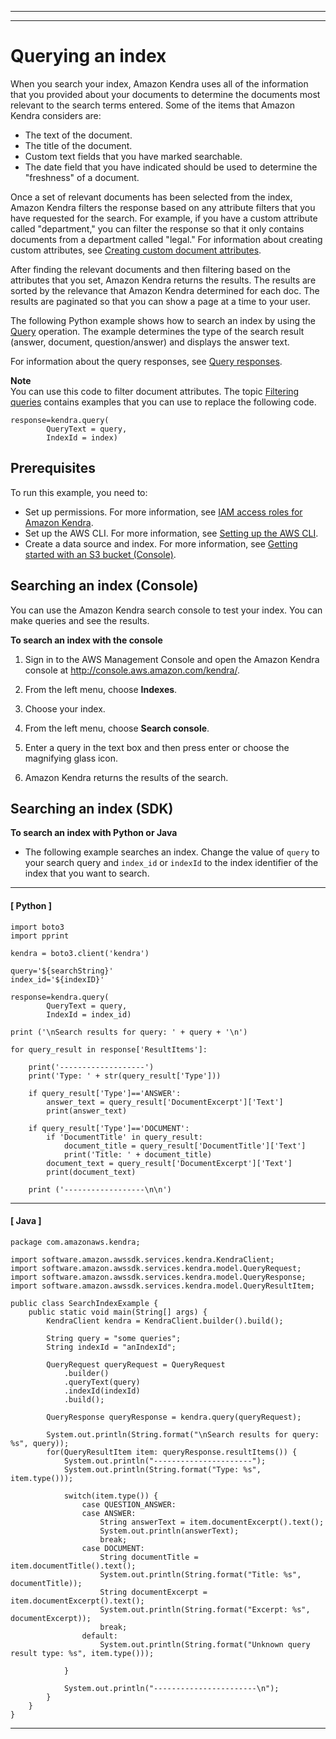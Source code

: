 --------

--------

# Querying an index<a name="searching-example"></a>

When you search your index, Amazon Kendra uses all of the information that you provided about your documents to determine the documents most relevant to the search terms entered\. Some of the items that Amazon Kendra considers are:
+ The text of the document\.
+ The title of the document\.
+ Custom text fields that you have marked searchable\.
+ The date field that you have indicated should be used to determine the "freshness" of a document\.

Once a set of relevant documents has been selected from the index, Amazon Kendra filters the response based on any attribute filters that you have requested for the search\. For example, if you have a custom attribute called "department," you can filter the response so that it only contains documents from a department called "legal\." For information about creating custom attributes, see [Creating custom document attributes](custom-attributes.md)\. 

After finding the relevant documents and then filtering based on the attributes that you set, Amazon Kendra returns the results\. The results are sorted by the relevance that Amazon Kendra determined for each doc\. The results are paginated so that you can show a page at a time to your user\.

The following Python example shows how to search an index by using the [Query](API_Query.md) operation\. The example determines the type of the search result \(answer, document, question/answer\) and displays the answer text\. 

For information about the query responses, see [Query responses](query-response.md)\.

**Note**  
You can use this code to filter document attributes\. The topic [Filtering queries](filtering.md) contains examples that you can use to replace the following code\.  

```
response=kendra.query(
        QueryText = query,
        IndexId = index)
```

## Prerequisites<a name="searching-prerequisites"></a>

To run this example, you need to:
+ Set up permissions\. For more information, see [IAM access roles for Amazon Kendra](iam-roles.md)\.
+ Set up the AWS CLI\. For more information, see [Setting up the AWS CLI](aws-kendra-set-up-aws-cli.md)\.
+ Create a data source and index\. For more information, see [Getting started with an S3 bucket \(Console\)](gs-console.md)\.

## Searching an index \(Console\)<a name="searching-index-console"></a>

You can use the Amazon Kendra search console to test your index\. You can make queries and see the results\.

**To search an index with the console**

1. Sign in to the AWS Management Console and open the Amazon Kendra console at [http://console\.aws\.amazon\.com/kendra/](https://console.aws.amazon.com/kendra)\.

1. From the left menu, choose **Indexes**\.

1. Choose your index\.

1. From the left menu, choose **Search console**\.

1. Enter a query in the text box and then press enter or choose the magnifying glass icon\. 

1. Amazon Kendra returns the results of the search\.

## Searching an index \(SDK\)<a name="searching-index-sdk"></a>

**To search an index with Python or Java**
+ The following example searches an index\. Change the value of `query` to your search query and `index_id` or `indexId` to the index identifier of the index that you want to search\.

------
#### [ Python ]

  ```
  import boto3
  import pprint
  
  kendra = boto3.client('kendra')
  
  query='${searchString}'
  index_id='${indexID}'
  
  response=kendra.query(
          QueryText = query,
          IndexId = index_id)
  
  print ('\nSearch results for query: ' + query + '\n')        
  
  for query_result in response['ResultItems']:
  
      print('-------------------')
      print('Type: ' + str(query_result['Type']))
          
      if query_result['Type']=='ANSWER':
          answer_text = query_result['DocumentExcerpt']['Text']
          print(answer_text)
  
      if query_result['Type']=='DOCUMENT':
          if 'DocumentTitle' in query_result:
              document_title = query_result['DocumentTitle']['Text']
              print('Title: ' + document_title)
          document_text = query_result['DocumentExcerpt']['Text']
          print(document_text)
  
      print ('------------------\n\n')
  ```

------
#### [ Java ]

  ```
  package com.amazonaws.kendra;
  
  import software.amazon.awssdk.services.kendra.KendraClient;
  import software.amazon.awssdk.services.kendra.model.QueryRequest;
  import software.amazon.awssdk.services.kendra.model.QueryResponse;
  import software.amazon.awssdk.services.kendra.model.QueryResultItem;
  
  public class SearchIndexExample {
      public static void main(String[] args) {
          KendraClient kendra = KendraClient.builder().build();
  
          String query = "some queries";
          String indexId = "anIndexId";
  
          QueryRequest queryRequest = QueryRequest
              .builder()
              .queryText(query)
              .indexId(indexId)
              .build();
  
          QueryResponse queryResponse = kendra.query(queryRequest);
  
          System.out.println(String.format("\nSearch results for query: %s", query));
          for(QueryResultItem item: queryResponse.resultItems()) {
              System.out.println("----------------------");
              System.out.println(String.format("Type: %s", item.type()));
  
              switch(item.type()) {
                  case QUESTION_ANSWER:
                  case ANSWER:
                      String answerText = item.documentExcerpt().text();
                      System.out.println(answerText);
                      break;
                  case DOCUMENT:
                      String documentTitle = item.documentTitle().text();
                      System.out.println(String.format("Title: %s", documentTitle));
                      String documentExcerpt = item.documentExcerpt().text();
                      System.out.println(String.format("Excerpt: %s", documentExcerpt));
                      break;
                  default:
                      System.out.println(String.format("Unknown query result type: %s", item.type()));
  
              }
  
              System.out.println("-----------------------\n");
          }
      }
  }
  ```

------